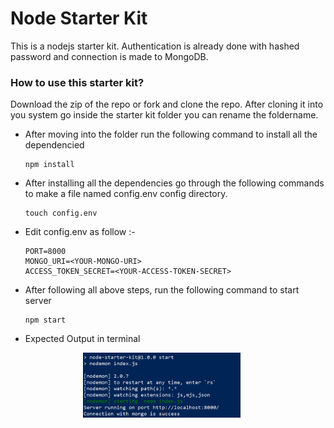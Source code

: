 # Node Starter Kit

This is a nodejs starter kit. Authentication is already done with hashed password and connection is made to MongoDB.


### How to use this starter kit?

Download the zip of the repo or fork and clone the repo. After cloning it into you system go inside the starter kit folder you can rename the foldername.

- After moving into the folder run the following command to install all the dependencied
  ```
  npm install
  ```
- After installing all the dependencies go through the following commands to make a file named config.env config directory.
  ```
  touch config.env
  ```
- Edit config.env as follow :-
  ```
  PORT=8000
  MONGO_URI=<YOUR-MONGO-URI>
  ACCESS_TOKEN_SECRET=<YOUR-ACCESS-TOKEN-SECRET>
  ```
- After following all above steps, run the following command to start server
  ```
  npm start
  ```
- Expected Output in terminal

<p align="center">
<img src="assets/test.png" width=50% />&ensp;&ensp;&ensp;
</p>
